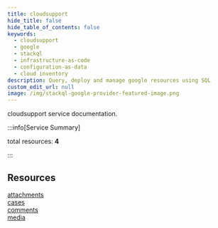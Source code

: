 ```yaml
---
title: cloudsupport
hide_title: false
hide_table_of_contents: false
keywords:
  - cloudsupport
  - google
  - stackql
  - infrastructure-as-code
  - configuration-as-data
  - cloud inventory
description: Query, deploy and manage google resources using SQL
custom_edit_url: null
image: /img/stackql-google-provider-featured-image.png
---
```


cloudsupport service documentation.

:::info[Service Summary]

total resources: __4__  

:::

## Resources
<div class="row">
<div class="providerDocColumn">
<a href="/services/cloudsupport/attachments/">attachments</a><br />
<a href="/services/cloudsupport/cases/">cases</a>
</div>
<div class="providerDocColumn">
<a href="/services/cloudsupport/comments/">comments</a><br />
<a href="/services/cloudsupport/media/">media</a>
</div>
</div>